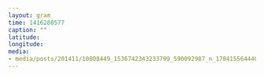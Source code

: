 ```yaml
---
layout: gram
time: 1416280577
caption: ""
latitude: 
longitude: 
media:
- media/posts/201411/10808449_1536742343233799_590092987_n_17841556444000351.jpg
---
```

